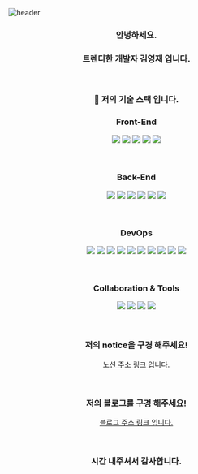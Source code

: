 
![header](https://capsule-render.vercel.app/api?type=slice&color=&height=300&section=header&text=trendy-Development%20&fontSize=70)
<div align="center">


### 안녕하세요. 
### 트렌디한 개발자 김영재 입니다.
&nbsp; 
&nbsp; 
&nbsp;
&nbsp;
&nbsp;
&nbsp;
&nbsp;
&nbsp;
&nbsp; 
&nbsp;


### :wrench:  저의 기술 스택 입니다.

### Front-End

<img src="https://img.shields.io/badge/HTML-E34F26?style=for-the-badge&logo=HTML5&logoColor=white">
<img src="https://img.shields.io/badge/CSS-1572B6?style=for-the-badge&logo=CSS3&logoColor=white">
<img src="https://img.shields.io/badge/JAVASCRIPT-F7DF1E?style=for-the-badge&logo=JAVASCRIPT&logoColor=white">
<img src="https://img.shields.io/badge/REACT-61DAFB?style=for-the-badge&logo=REACT&logoColor=white">
<img src="https://img.shields.io/badge/Thymeleaf-005F0F?style=for-the-badge&logo=Thymeleaf&logoColor=white">


&nbsp; 
&nbsp;
&nbsp; 
&nbsp;
&nbsp; 
&nbsp;
&nbsp; 
&nbsp;

### Back-End

<img src="https://img.shields.io/badge/SPRING-6DB33F?style=for-the-badge&logo=SPRING&logoColor=white">
<img src="https://img.shields.io/badge/SPRINGBOOT-6DB33F?style=for-the-badge&logo=SPRINGBOOT&logoColor=white">
<img src="https://img.shields.io/badge/-SPRING SECURITY-6DB33F?style=for-the-badge&logo=SPRING SECURITY&logoColor=white">
<img src="https://img.shields.io/badge/JAVA-007396?style=for-the-badge&logo=JAVA&logoColor=white">
<img src="https://img.shields.io/badge/jpa-F28D1A?style=for-the-badge&logo=jpa&logoColor=white">
<img src="https://img.shields.io/badge/JUnit5-25A162?style=for-the-badge&logo=JUnit5&logoColor=white">

&nbsp; 
&nbsp;
&nbsp; 
&nbsp;
&nbsp; 
&nbsp;
&nbsp; 
&nbsp;

### DevOps

<img src="https://img.shields.io/badge/docker-2496ED?style=for-the-badge&logo=docker&logoColor=white">
<img src="https://img.shields.io/badge/MySQL-4479A1?style=for-the-badge&logo=MySQL&logoColor=white">
<img src="https://img.shields.io/badge/mssql-007396?style=for-the-badge&logo=mssql&logoColor=white">
<img src="https://img.shields.io/badge/nginx-009639?style=for-the-badge&logo=nginx&logoColor=white">
<img src="https://img.shields.io/badge/mongodb-47A248?style=for-the-badge&logo=mongodb&logoColor=white">
<img src="https://img.shields.io/badge/Redis-DC382D?style=for-the-badge&logo=Redis&logoColor=white">
<img src="https://img.shields.io/badge/Apache Tomcat-F8DC75?style=for-the-badge&logo=Apache Tomcat&logoColor=white">
<img src="https://img.shields.io/badge/OpenSSL-721412?style=for-the-badge&logo=OpenSSL&logoColor=white">
<img src="https://img.shields.io/badge/Jenkins-D24939?style=for-the-badge&logo=Jenkins&logoColor=white">
<img src="https://img.shields.io/badge/Postman-FF6C37?style=for-the-badge&logo=Postman&logoColor=white">

&nbsp; 
&nbsp;
&nbsp; 
&nbsp;
&nbsp; 
&nbsp;
&nbsp; 
&nbsp;

### Collaboration & Tools

<img src="https://img.shields.io/badge/git-F05032?style=for-the-badge&logo=git&logoColor=">
<img src="https://img.shields.io/badge/github-181717?style=for-the-badge&logo=github&logoColor=">
<img src="https://img.shields.io/badge/sourcetree-0052CC?style=for-the-badge&logo=sourcetree&logoColor=">
<img src="https://img.shields.io/badge/jira-0052CC?style=for-the-badge&logo=jira&logoColor=">


&nbsp; 
&nbsp;
&nbsp; 
&nbsp;
&nbsp; 
&nbsp;
&nbsp; 
&nbsp;

### 저의 notice을 구경 해주세요!

[노션 주소 링크 입니다.](https://cuddly-parrot-e53.notion.site/33c4075dcd9a46e6834a94a2520cc4ad)

&nbsp; 
&nbsp;
&nbsp; 
&nbsp;
&nbsp; 
&nbsp;
&nbsp; 
&nbsp;


### 저의 블로그를 구경 해주세요!


[블로그 주소 링크 입니다.](https://yjkim-dev.tistory.com)


&nbsp; 
&nbsp;
&nbsp; 
&nbsp;
&nbsp; 
&nbsp;
&nbsp; 
&nbsp;

### 시간 내주셔서 감사합니다. 






</div>

